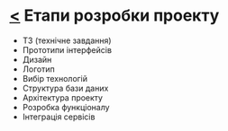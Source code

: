 # [<](README.md) Етапи розробки проекту

- ТЗ (технічне завдання)
- Прототипи інтерфейсів
- Дизайн
- Логотип
- Вибір технологій
- Структура бази даних
- Архітектура проекту
- Розробка функціоналу
- Інтеграція сервісів